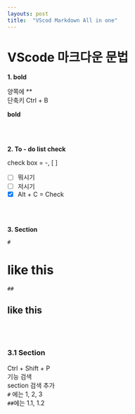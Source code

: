 ```yaml
---
layouts: post
title:  "VScod Markdown All in one"
---
```


# VScode 마크다운 문법


**1. bold**


양쪽에 ** <br>
단축키 Ctrl + B <br>

**bold**

<br>
<br>

**2. To - do list check**

check box = -, [ ]

- [ ] 뭐시기
- [ ] 저시기
- [x] Alt + C = Check

<br>
<br>

**3. Section**

`#` 
# like this
`##`
## like this

<br>
<br>

**<h3>3.1 Section</h3>**

Ctrl + Shift + P<br>
기능 검색<br>
section 검색 추가<br>
`#` 에는 1, 2, 3<br>
`##`에는 1.1, 1.2